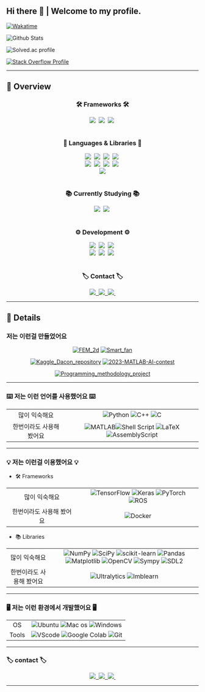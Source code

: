 ## Hi there 👋 | Welcome to my profile.

[![Wakatime](https://wakatime.com/badge/user/018c9bd2-282b-4441-9cb2-ba110af97f0d.svg)](https://wakatime.com/@jbw9964)

![Github Stats](https://github-readme-stats.vercel.app/api?username=jbw9964&show_icons=true&theme=vue)

![Solved.ac profile](http://mazassumnida.wtf/api/generate_badge?boj=jbw9964)

[![Stack Overflow Profile](https://stackoverflow-readme-profile.johannchopin.fr/profile/22402927?theme=dark)](https://stackoverflow.com/users/22402927/jiho-lee)

---

## :mag_right: Overview

<!------------------------------------ Frameworks ------------------------------------>
<h3 align="center">🛠️ Frameworks 🛠️</h3>
<div align="center">
  <img src="https://img.shields.io/badge/TensorFlow-%23FF6F00.svg?style=for-the-badge&logo=TensorFlow&logoColor=white" />&nbsp
  <img src="https://img.shields.io/badge/PyTorch-%23EE4C2C.svg?style=for-the-badge&logo=PyTorch&logoColor=white" />&nbsp
  <img src="https://img.shields.io/badge/ros-%230A0FF9.svg?style=for-the-badge&logo=ros&logoColor=white" />&nbsp
</div>
<br>
<!------------------------------------ Frameworks ------------------------------------>


<!------------------------------------ Languages & Libraries ------------------------------------>
<h3 align="center">🔖 Languages & Libraries 🔖</h3>
<div align="center">
  <img src="https://img.shields.io/badge/python-3670A0?style=for-the-badge&logo=python&logoColor=ffdd54" />&nbsp
  <img src="https://img.shields.io/badge/numpy-4d77cf.svg?style=for-the-badge&logo=numpy&logoColor=white" />&nbsp
  <img src="https://img.shields.io/badge/Matplotlib-11557c.svg?style=for-the-badge&logo=Matplotlib&logoColor=white" />&nbsp
  <img src="https://img.shields.io/badge/SciPy-%230C55A5.svg?style=for-the-badge&logo=scipy&logoColor=%white" />&nbsp
</div>

<div align="center">
    <img src="https://img.shields.io/badge/c-%2300599C.svg?style=for-the-badge&logo=c&logoColor=white" />&nbsp
    <img src="https://img.shields.io/badge/c++-%2300599C.svg?style=for-the-badge&logo=c%2B%2B&logoColor=white" />&nbsp
    <img src="https://img.shields.io/badge/OpenCV-27338e?style=for-the-badge&logo=OpenCV&logoColor=white" />&nbsp
    <img src="https://img.shields.io/badge/SDL2-gray?style=for-the-badge&logo=SDL2&logoColor=white" />&nbsp
</div>

<div align="center">
    <img src="https://img.shields.io/badge/matlab-orange?style=for-the-badge&logo=Matlab&logoColor=oragne" />
</div>
<br>
<!------------------------------------ Languages & Libraries ------------------------------------>


<!------------------------------------ Currently Studying ------------------------------------>
<h3 align="center">📚 Currently Studying 📚</h3>
<div align="center">
  <img src="https://img.shields.io/badge/TensorFlow-%23FF6F00.svg?style=for-the-badge&logo=TensorFlow&logoColor=white" />&nbsp
  <img src="https://img.shields.io/badge/PyTorch-%23EE4C2C.svg?style=for-the-badge&logo=PyTorch&logoColor=white" />&nbsp
</div>
<br>
<!------------------------------------ Currently Studying ------------------------------------>


<!------------------------------------ Development ------------------------------------>
<h3 align="center">⚙️ Development ⚙️</h3>
<div align="center">
    <img src="https://img.shields.io/badge/mac%20os-000000?style=for-the-badge&logo=apple&logoColor=white" />&nbsp
    <img src="https://img.shields.io/badge/Windows-0078D6?style=for-the-badge&logo=windows&logoColor=white" />&nbsp
    <img src="https://img.shields.io/badge/Ubuntu-E95420?style=for-the-badge&logo=ubuntu&logoColor=white" />&nbsp
</div>

<div align="center">
  <img src="https://img.shields.io/badge/VSCode-2C2C32.svg?style=for-the-badge&logo=visual-studio-code&logoColor=22ABF3" />&nbsp
    <img src="https://img.shields.io/badge/Google Colab-2C2C32.svg?style=for-the-badge&logo=Google Colab&logoColor=ornage" />&nbsp
    <img src="https://img.shields.io/badge/git-%23F05033.svg?style=for-the-badge&logo=git&logoColor=white" />&nbsp
  </div>
<br>
<!------------------------------------ Development ------------------------------------>


<!------------------------------------ Contact ------------------------------------>
<h3 align="center">🏷️ Contact 🏷️</h3>
<div align="center">
  <a href="mailto:jbw9964@gmail.com">
    <img
      src="https://img.shields.io/badge/jbw9964@gmail.com-D14836?style=for-the-badge&logo=gmail&logoColor=white"/>&nbsp
  </a>
  <a href="https://www.linkedin.com/in/%EC%A4%80%EC%83%81-%EC%A0%95-655b27255/">
    <img
      src="https://img.shields.io/badge/LinkedIn-0077B5?style=for-the-badge&logo=linkedin&logoColor=white"/>&nbsp
  </a>
  <a href="https://velog.io/@jbw9964">
    <img src="https://img.shields.io/badge/Velog-1EBC8F?style=for-the-badge&logo=velog&logoColor=white" />&nbsp
  </a>
</div>
<!------------------------------------ Contact ------------------------------------>

---

## :telescope: Details

### 저는 이런걸 만들었어요

<div align="center">

[![FEM_2d](https://github-readme-stats.vercel.app/api/pin/?username=jbw9964&repo=FEM_2d)](https://github.com/jbw9964/FEM_2d) [![Smart_fan](https://github-readme-stats.vercel.app/api/pin/?username=jbw9964&repo=Smart_fan)](https://github.com/jbw9964/Smart_fan)

[![Kaggle_Dacon_repository](https://github-readme-stats.vercel.app/api/pin/?username=jbw9964&repo=Kaggle_Dacon_repository)](https://github.com/jbw9964/Kaggle_Dacon_repository) [![2023-MATLAB-AI-contest](https://github-readme-stats.vercel.app/api/pin/?username=jbw9964&repo=2023-MATLAB-AI-contest)](https://github.com/jbw9964/2023-MATLAB-AI-contest)

[![Programming_methodology_project](https://github-readme-stats.vercel.app/api/pin/?username=jbw9964&repo=Programming_methodology_project)](https://github.com/jbw9964/Programming_methodology_project)

</div>


---

### ⌨️ 저는 이런 언어를 사용했어요 ⌨️
<div align="center">

|||
|:-----:|:----:|
|많이 익숙해요| ![Python](https://img.shields.io/badge/python-3670A0?style=for-the-badge&logo=python&logoColor=ffdd54) ![C++](https://img.shields.io/badge/c++-%2300599C.svg?style=for-the-badge&logo=c%2B%2B&logoColor=white) ![C](https://img.shields.io/badge/c-%2300599C.svg?style=for-the-badge&logo=c&logoColor=white)|
|한번이라도 사용해 봤어요| ![MATLAB](https://img.shields.io/badge/matlab-orange?style=for-the-badge&logo=Matlab&logoColor=oragne)![Shell Script](https://img.shields.io/badge/shell_script-%23121011.svg?style=for-the-badge&logo=gnu-bash&logoColor=white) ![LaTeX](https://img.shields.io/badge/latex-%23008080.svg?style=for-the-badge&logo=latex&logoColor=white) ![AssemblyScript](https://img.shields.io/badge/assembly%20script-%23000000.svg?style=for-the-badge&logo=assemblyscript&logoColor=white) |

</div>


---

### 💡 저는 이런걸 이용했어요 💡

- 🛠️ Frameworks

<div align="center">

|||
|:-----:|:----:|
|많이 익숙해요| ![TensorFlow](https://img.shields.io/badge/TensorFlow-%23FF6F00.svg?style=for-the-badge&logo=TensorFlow&logoColor=white) ![Keras](https://img.shields.io/badge/Keras-%23D00000.svg?style=for-the-badge&logo=Keras&logoColor=white) ![PyTorch](https://img.shields.io/badge/PyTorch-%23EE4C2C.svg?style=for-the-badge&logo=PyTorch&logoColor=white) ![ROS](https://img.shields.io/badge/ros-%230A0FF9.svg?style=for-the-badge&logo=ros&logoColor=white) |
|한번이라도 사용해 봤어요| ![Docker](https://img.shields.io/badge/docker-%230db7ed.svg?style=for-the-badge&logo=docker&logoColor=white) |

</div>

- :books: Libraries

<div align="center">

|||
|:-----:|:----:|
|많이 익숙해요| ![NumPy](https://img.shields.io/badge/numpy-%23013243.svg?style=for-the-badge&logo=numpy&logoColor=white) ![SciPy](https://img.shields.io/badge/SciPy-%230C55A5.svg?style=for-the-badge&logo=scipy&logoColor=%white) ![scikit-learn](https://img.shields.io/badge/scikit--learn-%23F7931E.svg?style=for-the-badge&logo=scikit-learn&logoColor=white) ![Pandas](https://img.shields.io/badge/pandas-%23150458.svg?style=for-the-badge&logo=pandas&logoColor=white) ![Matplotlib](https://img.shields.io/badge/Matplotlib-%23ffffff.svg?style=for-the-badge&logo=Matplotlib&logoColor=black) ![OpenCV](https://img.shields.io/badge/OpenCV-27338e?style=for-the-badge&logo=OpenCV&logoColor=white) ![Sympy](https://img.shields.io/badge/Sympy-black.svg?style=for-the-badge&logo=Sympy&logoColor=green) ![SDL2](https://img.shields.io/badge/SDL2-gray?style=for-the-badge&logo=SDL2&logoColor=white)|
|한번이라도 사용해 봤어요| ![Ultralytics](https://img.shields.io/badge/Ultralytics-purple.svg?style=for-the-badge&logo=Ultralytics&logoColor=green) ![Imblearn](https://img.shields.io/badge/Imblearn-black.svg?style=for-the-badge&logo=Imblearn&logoColor=green) |

</div>


---

### 🖥️ 저는 이런 환경에서 개발했어요 🖥️

<div align="center">

|||
|:-:|:-:|
|OS| ![Ubuntu](https://img.shields.io/badge/Ubuntu-E95420?style=for-the-badge&logo=ubuntu&logoColor=white) ![Mac os](https://img.shields.io/badge/mac%20os-000000?style=for-the-badge&logo=apple&logoColor=white) ![Windows](https://img.shields.io/badge/Windows-0078D6?style=for-the-badge&logo=windows&logoColor=white) |
|Tools| ![VScode](https://img.shields.io/badge/VSCode-2C2C32.svg?style=for-the-badge&logo=visual-studio-code&logoColor=22ABF3) ![Google Colab](https://img.shields.io/badge/GoogleColab-2C2C32.svg?style=for-the-badge&logo=GoogleColab&logoColor=ornage) ![Git](https://img.shields.io/badge/git-%23F05033.svg?style=for-the-badge&logo=git&logoColor=white) |

</div>

---

### 🏷️ contact 🏷️

<div align="center">
  <a href="mailto:jbw9964@gmail.com">
    <img
      src="https://img.shields.io/badge/jbw9964@gmail.com-D14836?style=for-the-badge&logo=gmail&logoColor=white"/>&nbsp
  </a>
  <a href="https://www.linkedin.com/in/%EC%A4%80%EC%83%81-%EC%A0%95-655b27255/">
    <img
      src="https://img.shields.io/badge/LinkedIn-0077B5?style=for-the-badge&logo=linkedin&logoColor=white"/>&nbsp
  </a>
  <a href="https://velog.io/@jbw9964">
    <img src="https://img.shields.io/badge/Velog-1EBC8F?style=for-the-badge&logo=velog&logoColor=white" />&nbsp
  </a>
</div>

---